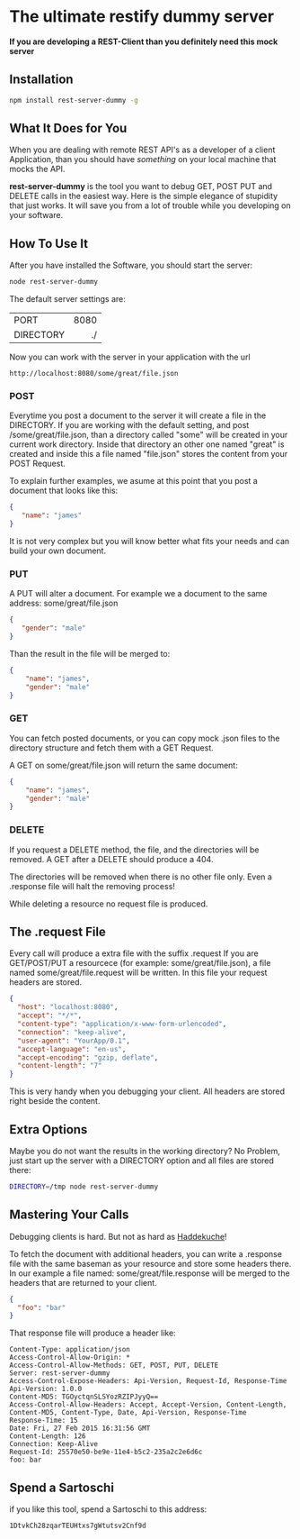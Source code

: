 # The ultimate restify dummy server #

**If you are developing a REST-Client than you definitely  need this mock server**

## Installation ##

```bash
npm install rest-server-dummy -g
```

## What It Does for You ##

When you are dealing with remote REST API's as a developer of a client Application, than you should have *something* on your local machine that mocks the API. 

**rest-server-dummy** is the tool you want to debug GET, POST  PUT and DELETE calls in the easiest way. Here is the  simple elegance of stupidity that just works. It will save you from a lot of trouble while you developing on your software.


## How To Use It ##

After you have installed the Software, you should start the server:

```bash
node rest-server-dummy
```

The default server settings are:

|           |           |
|:----------|----------:|  
|PORT       | 8080      |  
|DIRECTORY  | ./        |  

Now you can work with the server in your application with the url 

```
http://localhost:8080/some/great/file.json
```

### POST ###

Everytime you post a document to the server it will create a file in the DIRECTORY. If you are working with the default setting, and post /some/great/file.json, than a directory called "some" will be created in your current work directory. Inside that directory an other one named "great" is created and inside this a file named "file.json" stores the content from your POST Request. 

To explain further examples, we asume at this point that you post a document that looks like this: 

```json
{
   "name": "james"
}
```

It is not very complex but you will know better what fits your needs and can build your own document. 

### PUT ###

A PUT will alter a document. For example we a document to the same address: some/great/file.json

```json
{
   "gender": "male"
}
```

Than the result in the file will be merged to:

```json
{
    "name": "james",
    "gender": "male"
}
```

### GET ###

You can fetch posted documents, or you can copy mock .json files to the directory structure and fetch them with a GET Request.

A GET on some/great/file.json will return the same document: 

```json
{
    "name": "james",
    "gender": "male"
}
```


### DELETE ###

If you request a DELETE method, the file, and the directories will be removed. A GET after a DELETE should produce a 404.

The directories will be removed when there is no other file only. Even a .response file will halt the removing process!

While deleting a resource no request file is produced. 

## The .request File ##

Every call will produce a extra file with the suffix .request If you are GET/POST/PUT a resourcece (for example:  some/great/file.json), a file named  some/great/file.request will be written. In this file your request headers are stored. 

```json
{
  "host": "localhost:8080",
  "accept": "*/*",
  "content-type": "application/x-www-form-urlencoded",
  "connection": "keep-alive",
  "user-agent": "YourApp/0.1",
  "accept-language": "en-us",
  "accept-encoding": "gzip, deflate",
  "content-length": "7"
}
```

This is very handy when you debugging your client. All headers are stored right beside the content.

## Extra Options ##

Maybe you do not want the results in the working directory? No Problem, just start up the server with a DIRECTORY option and all files are stored there:

```bash
DIRECTORY=/tmp node rest-server-dummy
```

## Mastering Your Calls ##

Debugging clients is hard. But not as hard as [Haddekuche](http://en.wikipedia.org/wiki/Haddekuche)! 

To fetch the document with additional headers, you can write a .response file with the same baseman as your resource and store some headers there. 
In our example a file named:  some/great/file.response will be merged to the headers that are returned to your client. 

```json
{
  "foo": "bar"
}
```

That response file will produce a header like: 

```
Content-Type: application/json
Access-Control-Allow-Origin: *
Access-Control-Allow-Methods: GET, POST, PUT, DELETE
Server: rest-server-dummy
Access-Control-Expose-Headers: Api-Version, Request-Id, Response-Time
Api-Version: 1.0.0
Content-MD5: TGOyctqnSLSYozRZIPJyyQ==
Access-Control-Allow-Headers: Accept, Accept-Version, Content-Length, Content-MD5, Content-Type, Date, Api-Version, Response-Time
Response-Time: 15
Date: Fri, 27 Feb 2015 16:31:56 GMT
Content-Length: 126
Connection: Keep-Alive
Request-Id: 25570e50-be9e-11e4-b5c2-235a2c2e6d6c
foo: bar
```

## Spend a Sartoschi ##
if you like this tool, spend a Sartoschi to this address:

```
1DtvkCh28zqarTEUHtxs7gWtutsv2Cnf9d
```




